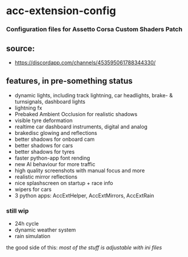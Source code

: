 # acc-extension-config
### Configuration files for Assetto Corsa Custom Shaders Patch

## source: 
  - https://discordapp.com/channels/453595061788344330/

## features, in pre-something status

  - dynamic lights, including track lightning, car headlights, brake- & turnsignals, dashboard lights
  - lightning fx
  - Prebaked Ambient Occlusion for realistic shadows
  - visible tyre deformation
  - realtime car dashboard instruments, digital and analog
  - brakedisc glowing and reflections
  - better shadows for onboard cam
  - better shadows for cars
  - better shadows for tyres
  - faster python-app font rending
  - new AI behaviour for more traffic
  - high quality screenshots with manual focus and more
  - realistic mirror reflections
  - nice splashscreen on startup + race info
  - wipers for cars
  - 3 python apps: AccExtHelper, AccExtMirrors, AccExtRain

### still wip

  - 24h cycle
  - dynamic weather system
  - rain simulation

the good side of this: *most of the stuff is adjustable with ini files*
